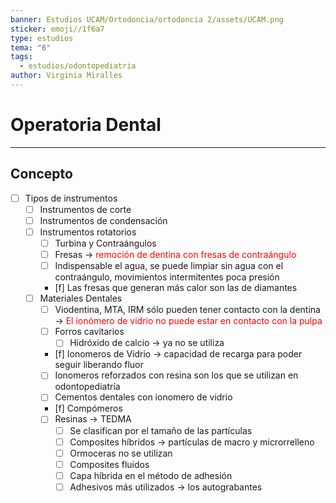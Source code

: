 ```yaml
---
banner: Estudios UCAM/Ortodoncia/ortodoncia 2/assets/UCAM.png
sticker: emoji//1f6a7
type: estudios
tema: "6"
tags:
  - estudios/odontopediatria
author: Virginia Miralles
---
```

# Operatoria Dental
___
## Concepto
- [ ] Tipos de instrumentos
	- [ ] Instrumentos de corte
	- [ ] Instrumentos de condensación 
	- [ ] Instrumentos rotatorios
		- [ ] Turbina y Contraángulos
		- [ ] Fresas -> <span style="color:#ff0000">remoción de dentina con fresas de contraángulo </span> 
		- [ ] Indispensable el agua, se puede limpiar sin agua con el contraángulo, movimientos intermitentes poca presión 
		- [f] Las fresas que generan más calor son las de diamantes
	- [ ] Materiales Dentales
		- [ ] Viodentina, MTA, IRM sólo pueden tener contacto con la dentina -><span style="color:#ff0000"> El ionómero de vidrio no puede estar en contacto con la pulpa</span> 
		- [ ] Forros cavitarios
			- [ ] Hidróxido de calcio -> ya no se utiliza 
		- [f] Ionomeros de Vidrio -> capacidad de recarga para poder seguir liberando fluor
		- [ ] Ionomeros reforzados con resina son los que se utilizan en odontopediatría
		- [ ] Cementos dentales con ionomero de vidrio 
		- [f] Compómeros 
		- [ ] Resinas -> TEDMA 
			- [ ] Se clasifican por el tamaño de las partículas 
			- [ ] Composites híbridos -> partículas de macro y microrrelleno 
			- [ ] Ormoceras no se utilizan
			- [ ] Composites fluidos
			- [ ] Capa híbrida en el método de adhesión 
			- [ ] Adhesivos más utilizados -> los autograbantes 